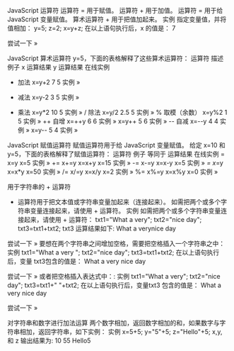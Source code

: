 JavaScript 运算符
运算符 = 用于赋值。
运算符 + 用于加值。
运算符 = 用于给 JavaScript 变量赋值。
算术运算符 + 用于把值加起来。
实例
指定变量值，并将值相加：
y=5;
z=2;
x=y+z;
在以上语句执行后，x 的值是：
7

尝试一下 »

JavaScript 算术运算符
y=5，下面的表格解释了这些算术运算符：
运算符	描述	例子	x 运算结果	y 运算结果	在线实例
+	加法	x=y+2	7	5	实例 »
-	减法	x=y-2	3	5	实例 »
*	乘法	x=y*2	10	5	实例 »
/	除法	x=y/2	2.5	5	实例 »
%	取模（余数）	x=y%2	1	5	实例 »
++	自增	x=++y	6	6	实例 »
x=y++	5	6	实例 »
--	自减	x=--y	4	4	实例 »
x=y--	5	4	实例 »

JavaScript 赋值运算符
赋值运算符用于给 JavaScript 变量赋值。
给定 x=10 和 y=5，下面的表格解释了赋值运算符：
运算符	例子	等同于	运算结果	在线实例
=	x=y	 	x=5	实例 »
+=	x+=y	x=x+y	x=15	实例 »
-=	x-=y	x=x-y	x=5	实例 »
*=	x*=y	x=x*y	x=50	实例 »
/=	x/=y	x=x/y	x=2	实例 »
%=	x%=y	x=x%y	x=0	实例 »

用于字符串的 + 运算符
+ 运算符用于把文本值或字符串变量加起来（连接起来）。
如需把两个或多个字符串变量连接起来，请使用 + 运算符。
实例
如需把两个或多个字符串变量连接起来，请使用 + 运算符：
txt1="What a very";
txt2="nice day";
txt3=txt1+txt2;
txt3 运算结果如下:
What a verynice day

尝试一下 »
要想在两个字符串之间增加空格，需要把空格插入一个字符串之中：
实例
txt1="What a very ";
txt2="nice day";
txt3=txt1+txt2;
在以上语句执行后，变量 txt3包含的值是：
What a very nice day

尝试一下 »
或者把空格插入表达式中：:
实例
txt1="What a very";
txt2="nice day";
txt3=txt1+" "+txt2;
在以上语句执行后，变量txt3 包含的值是：
What a very nice day

尝试一下 »

对字符串和数字进行加法运算
两个数字相加，返回数字相加的和，如果数字与字符串相加，返回字符串，如下实例：
实例
x=5+5;
y="5"+5;
z="Hello"+5;
x,y, 和 z 输出结果为:
10
55
Hello5